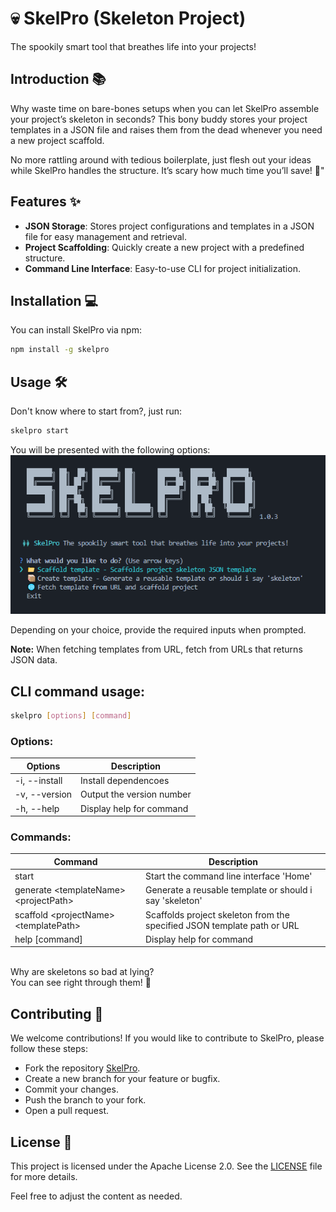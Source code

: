# 💀 SkelPro (Skeleton Project)
The spookily smart tool that breathes life into your projects!

## Introduction 📚
Why waste time on bare-bones setups when you can let SkelPro assemble your project’s skeleton in seconds? This bony buddy stores your project templates in a JSON file and raises them from the dead whenever you need a new project scaffold.

No more rattling around with tedious boilerplate, just flesh out your ideas while SkelPro handles the structure. It’s scary how much time you’ll save! 👻"

## Features ✨
- **JSON Storage**: Stores project configurations and templates in a JSON file for easy management and retrieval.
- **Project Scaffolding**: Quickly create a new project with a predefined structure.
- **Command Line Interface**: Easy-to-use CLI for project initialization.

## Installation 💻
You can install SkelPro via npm:

```bash
npm install -g skelpro
```
## Usage 🛠️
Don't know where to start from?, just run:

```bash
skelpro start
```
You will be presented with the following options:
<img src="./Snapshot.PNG" />


Depending on your choice, provide the required inputs when prompted.

**Note:** When fetching templates from URL, fetch from URLs that returns JSON data.

## CLI command usage: 
```sh
skelpro [options] [command]
```

### Options:

| Options         | Description               |
| --------------- | ------------------------- |
| -i, --install   | Install dependencoes      |
| -v, --version   | Output the version number |
| -h, --help      | Display help for command  |

### Commands:
| Command                                        | Description                                                             |
| ---------------------------------------------- | ----------------------------------------------------------------------- | 
| start                                          | Start the command line interface 'Home'                                 | 
| generate \<templateName> \<projectPath>     | Generate a reusable template or should i say 'skeleton'                 | 
| scaffold \<projectName> \<templatePath>                | Scaffolds project skeleton from the specified JSON template path or URL | 
| help [command]                                 | Display help for command                                                |  

<br />
Why are skeletons so bad at lying?<br />
You can see right through them! 🤷

## Contributing 🤝
We welcome contributions! If you would like to contribute to SkelPro, please follow these steps:

- Fork the repository [SkelPro](https://www.github.com/SkelPro/skelpro).
- Create a new branch for your feature or bugfix.
- Commit your changes.
- Push the branch to your fork.
- Open a pull request.
  
## License 📜
This project is licensed under the Apache License 2.0. See the [LICENSE](LICENSE) file for more details.

Feel free to adjust the content as needed.
